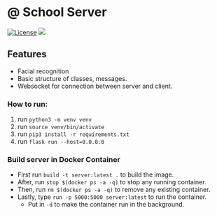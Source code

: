 #  @ School Server #

[![License](https://img.shields.io/badge/License-MIT-orange.svg)](https://github.com/at-school/spa/license)
[![](https://img.shields.io/badge/Version-Beta%200.1.0-brightgreen.svg)](atschool.live)


## Features ##

* Facial recognition
* Basic structure of classes, messages.
* Websocket for connection between server and client.


### How to run:

1. run `python3 -m venv venv`
2. run `source venv/bin/activate`
3. run `pip3 install -r requirements.txt`
4. run `flask run --host=0.0.0.0`

### Build server in Docker Container
*   First run `build -t server:latest .` to build the image.
*   After, run `stop $(docker ps -a -q)` to stop any running container.
*   Then, run `rm $(docker ps -a -q)` to remove any existing container.
*   Lastly, type `run -p 5000:5000 server:latest` to run the container.
    *   Put in `-d` to make the container run in the background.
